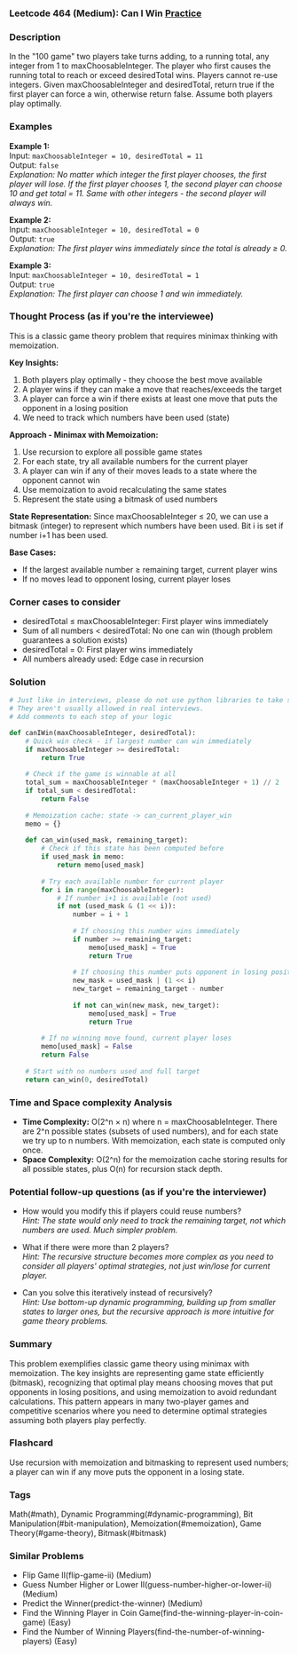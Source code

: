 ### Leetcode 464 (Medium): Can I Win [Practice](https://leetcode.com/problems/can-i-win)

### Description  
In the "100 game" two players take turns adding, to a running total, any integer from 1 to maxChoosableInteger. The player who first causes the running total to reach or exceed desiredTotal wins. Players cannot re-use integers. Given maxChoosableInteger and desiredTotal, return true if the first player can force a win, otherwise return false. Assume both players play optimally.

### Examples  

**Example 1:**  
Input: `maxChoosableInteger = 10, desiredTotal = 11`  
Output: `false`  
*Explanation: No matter which integer the first player chooses, the first player will lose. If the first player chooses 1, the second player can choose 10 and get total = 11. Same with other integers - the second player will always win.*

**Example 2:**  
Input: `maxChoosableInteger = 10, desiredTotal = 0`  
Output: `true`  
*Explanation: The first player wins immediately since the total is already ≥ 0.*

**Example 3:**  
Input: `maxChoosableInteger = 10, desiredTotal = 1`  
Output: `true`  
*Explanation: The first player can choose 1 and win immediately.*


### Thought Process (as if you're the interviewee)  
This is a classic game theory problem that requires minimax thinking with memoization.

**Key Insights:**
1. Both players play optimally - they choose the best move available
2. A player wins if they can make a move that reaches/exceeds the target
3. A player can force a win if there exists at least one move that puts the opponent in a losing position
4. We need to track which numbers have been used (state)

**Approach - Minimax with Memoization:**
1. Use recursion to explore all possible game states
2. For each state, try all available numbers for the current player
3. A player can win if any of their moves leads to a state where the opponent cannot win
4. Use memoization to avoid recalculating the same states
5. Represent the state using a bitmask of used numbers

**State Representation:**
Since maxChoosableInteger ≤ 20, we can use a bitmask (integer) to represent which numbers have been used. Bit i is set if number i+1 has been used.

**Base Cases:**
- If the largest available number ≥ remaining target, current player wins
- If no moves lead to opponent losing, current player loses


### Corner cases to consider  
- desiredTotal ≤ maxChoosableInteger: First player wins immediately  
- Sum of all numbers < desiredTotal: No one can win (though problem guarantees a solution exists)  
- desiredTotal = 0: First player wins immediately  
- All numbers already used: Edge case in recursion  


### Solution

```python
# Just like in interviews, please do not use python libraries to take shortcuts.
# They aren't usually allowed in real interviews.
# Add comments to each step of your logic

def canIWin(maxChoosableInteger, desiredTotal):
    # Quick win check - if largest number can win immediately
    if maxChoosableInteger >= desiredTotal:
        return True
    
    # Check if the game is winnable at all
    total_sum = maxChoosableInteger * (maxChoosableInteger + 1) // 2
    if total_sum < desiredTotal:
        return False
    
    # Memoization cache: state -> can_current_player_win
    memo = {}
    
    def can_win(used_mask, remaining_target):
        # Check if this state has been computed before
        if used_mask in memo:
            return memo[used_mask]
        
        # Try each available number for current player
        for i in range(maxChoosableInteger):
            # If number i+1 is available (not used)
            if not (used_mask & (1 << i)):
                number = i + 1
                
                # If choosing this number wins immediately
                if number >= remaining_target:
                    memo[used_mask] = True
                    return True
                
                # If choosing this number puts opponent in losing position
                new_mask = used_mask | (1 << i)
                new_target = remaining_target - number
                
                if not can_win(new_mask, new_target):
                    memo[used_mask] = True
                    return True
        
        # If no winning move found, current player loses
        memo[used_mask] = False
        return False
    
    # Start with no numbers used and full target
    return can_win(0, desiredTotal)

```

### Time and Space complexity Analysis  

- **Time Complexity:** O(2^n × n) where n = maxChoosableInteger. There are 2^n possible states (subsets of used numbers), and for each state we try up to n numbers. With memoization, each state is computed only once.
- **Space Complexity:** O(2^n) for the memoization cache storing results for all possible states, plus O(n) for recursion stack depth.


### Potential follow-up questions (as if you're the interviewer)  

- How would you modify this if players could reuse numbers?  
  *Hint: The state would only need to track the remaining target, not which numbers are used. Much simpler problem.*

- What if there were more than 2 players?  
  *Hint: The recursive structure becomes more complex as you need to consider all players' optimal strategies, not just win/lose for current player.*

- Can you solve this iteratively instead of recursively?  
  *Hint: Use bottom-up dynamic programming, building up from smaller states to larger ones, but the recursive approach is more intuitive for game theory problems.*

### Summary
This problem exemplifies classic game theory using minimax with memoization. The key insights are representing game state efficiently (bitmask), recognizing that optimal play means choosing moves that put opponents in losing positions, and using memoization to avoid redundant calculations. This pattern appears in many two-player games and competitive scenarios where you need to determine optimal strategies assuming both players play perfectly.


### Flashcard
Use recursion with memoization and bitmasking to represent used numbers; a player can win if any move puts the opponent in a losing state.

### Tags
Math(#math), Dynamic Programming(#dynamic-programming), Bit Manipulation(#bit-manipulation), Memoization(#memoization), Game Theory(#game-theory), Bitmask(#bitmask)

### Similar Problems
- Flip Game II(flip-game-ii) (Medium)
- Guess Number Higher or Lower II(guess-number-higher-or-lower-ii) (Medium)
- Predict the Winner(predict-the-winner) (Medium)
- Find the Winning Player in Coin Game(find-the-winning-player-in-coin-game) (Easy)
- Find the Number of Winning Players(find-the-number-of-winning-players) (Easy)